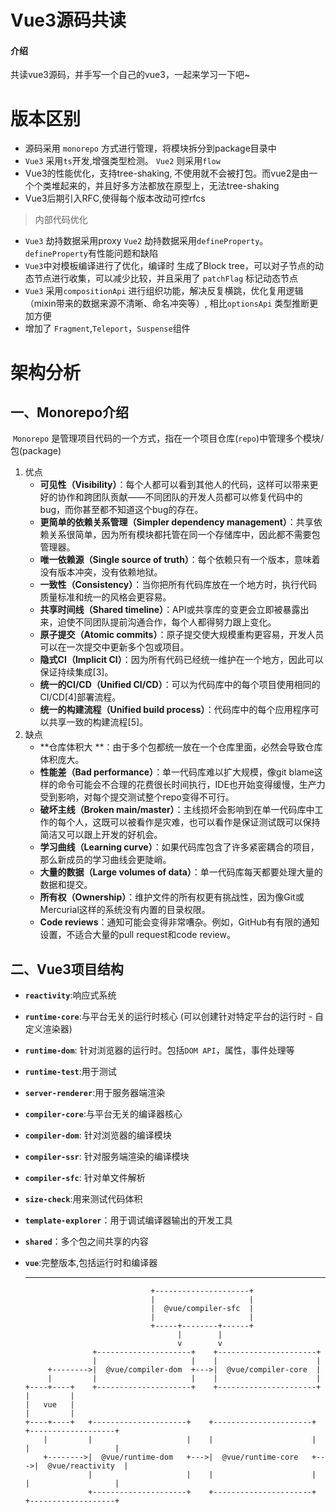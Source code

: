 # Vue3源码共读

#### 介绍
共读vue3源码，并手写一个自己的vue3，一起来学习一下吧~

# 版本区别

- 源码采用 `monorepo` 方式进行管理，将模块拆分到package目录中
- `Vue3` 采用`ts`开发,增强类型检测。 `Vue2` 则采用`flow` 
- Vue3的性能优化，支持tree-shaking, 不使用就不会被打包。而vue2是由一个个类堆起来的，并且好多方法都放在原型上，无法tree-shaking
- Vue3后期引入RFC,使得每个版本改动可控rfcs

> 内部代码优化

- `Vue3` 劫持数据采用proxy `Vue2` 劫持数据采用`defineProperty`。 `defineProperty`有性能问题和缺陷
- `Vue3`中对模板编译进行了优化，编译时 生成了Block tree，可以对子节点的动态节点进行收集，可以减少比较，并且采用了 `patchFlag` 标记动态节点
- `Vue3` 采用`compositionApi` 进行组织功能，解决反复横跳，优化复用逻辑 （mixin带来的数据来源不清晰、命名冲突等）, 相比`optionsApi` 类型推断更加方便
- 增加了 `Fragment`,`Teleport`，`Suspense`组件

# 架构分析

## 一、Monorepo介绍

​	`Monorepo` 是管理项目代码的一个方式，指在一个项目仓库(`repo`)中管理多个模块/包(package)

1. 优点
   - **可见性（Visibility）**：每个人都可以看到其他人的代码，这样可以带来更好的协作和跨团队贡献——不同团队的开发人员都可以修复代码中的bug，而你甚至都不知道这个bug的存在。
   - **更简单的依赖关系管理（Simpler dependency management）**：共享依赖关系很简单，因为所有模块都托管在同一个存储库中，因此都不需要包管理器。
   - **唯一依赖源（Single source of truth）**：每个依赖只有一个版本，意味着没有版本冲突，没有依赖地狱。
   - **一致性（Consistency）**：当你把所有代码库放在一个地方时，执行代码质量标准和统一的风格会更容易。
   - **共享时间线（Shared timeline）**：API或共享库的变更会立即被暴露出来，迫使不同团队提前沟通合作，每个人都得努力跟上变化。
   - **原子提交（Atomic commits）**：原子提交使大规模重构更容易，开发人员可以在一次提交中更新多个包或项目。
   - **隐式CI（Implicit CI）**：因为所有代码已经统一维护在一个地方，因此可以保证持续集成[3]。
   - **统一的CI/CD（Unified CI/CD）**：可以为代码库中的每个项目使用相同的CI/CD[4]部署流程。
   - **统一的构建流程（Unified build process）**：代码库中的每个应用程序可以共享一致的构建流程[5]。
2. 缺点	
   - **仓库体积大 **：由于多个包都统一放在一个仓库里面，必然会导致仓库体积庞大。
   - **性能差（Bad performance）**：单一代码库难以扩大规模，像git blame这样的命令可能会不合理的花费很长时间执行，IDE也开始变得缓慢，生产力受到影响，对每个提交测试整个repo变得不可行。
   - **破坏主线（Broken main/master）**：主线损坏会影响到在单一代码库中工作的每个人，这既可以被看作是灾难，也可以看作是保证测试既可以保持简洁又可以跟上开发的好机会。
   - **学习曲线（Learning curve）**：如果代码库包含了许多紧密耦合的项目，那么新成员的学习曲线会更陡峭。
   - **大量的数据（Large volumes of data）**：单一代码库每天都要处理大量的数据和提交。
   - **所有权（Ownership）**：维护文件的所有权更有挑战性，因为像Git或Mercurial这样的系统没有内置的目录权限。
   - **Code reviews**：通知可能会变得非常嘈杂。例如，GitHub有有限的通知设置，不适合大量的pull request和code review。

## 二、Vue3项目结构

- **`reactivity`**:响应式系统

- **`runtime-core`**:与平台无关的运行时核心 (可以创建针对特定平台的运行时 - 自定义渲染器)

- **`runtime-dom`**: 针对浏览器的运行时。包括`DOM API`，属性，事件处理等

- **`runtime-test`**:用于测试

- **`server-renderer`**:用于服务器端渲染

- **`compiler-core`**:与平台无关的编译器核心

- **`compiler-dom`**: 针对浏览器的编译模块

- **`compiler-ssr`**: 针对服务端渲染的编译模块

- **`compiler-sfc`**: 针对单文件解析

- **`size-check`**:用来测试代码体积

- **`template-explorer`**：用于调试编译器输出的开发工具

- **`shared`**：多个包之间共享的内容

- **`vue`**:完整版本,包括运行时和编译器

  ------

  ```
                              +---------------------+
                              |                     |
                              |  @vue/compiler-sfc  |
                              |                     |
                              +-----+--------+------+
                                    |        |
                                    v        v
                 +---------------------+    +----------------------+
                 |                     |    |                      |
       +-------->|  @vue/compiler-dom  +--->|  @vue/compiler-core  |
       |         |                     |    |                      |
  +----+----+    +---------------------+    +----------------------+
  |         |
  |   vue   |
  |         |
  +----+----+   +---------------------+    +----------------------+    +-------------------+
      |         |                     |    |                      |    |                   |
      +-------->|  @vue/runtime-dom   +--->|  @vue/runtime-core   +--->|  @vue/reactivity  |
                |                     |    |                      |    |                   |
                +---------------------+    +----------------------+    +-------------------+
  ```
